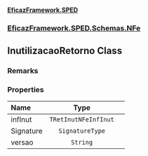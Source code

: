 #### [EficazFramework.SPED](EficazFrameworkSPED.md 'EficazFramework SPED')
### [EficazFramework.SPED.Schemas.NFe](EficazFramework.SPED.Schemas.NFe.md 'EficazFramework.SPED.Schemas.NFe')

## InutilizacaoRetorno Class

### Remarks
### Properties

| Name | Type | |
| :--- | :---: | :--- |
| infInut | `TRetInutNFeInfInut` |  |
| Signature | `SignatureType` |  |
| versao | `String` |  |
